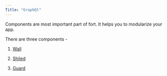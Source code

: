 ```yaml
---
Title: "GraphQl"
---
```


Components are most important part of fort. It helps you to modularize your app.

There are three components - 

1. [Wall](/tutorial/wall)

2. [Shiled](/tutorial/shield)

3. [Guard](/tutorial/guard)